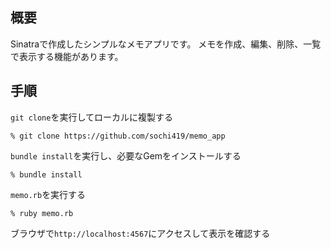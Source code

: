 ## 概要
Sinatraで作成したシンプルなメモアプリです。
メモを作成、編集、削除、一覧で表示する機能があります。
## 手順
`git clone`を実行してローカルに複製する
```
% git clone https://github.com/sochi419/memo_app
```

`bundle install`を実行し、必要なGemをインストールする
```
% bundle install
```
`memo.rb`を実行する
```
% ruby memo.rb
```
ブラウザで`http://localhost:4567`にアクセスして表示を確認する
